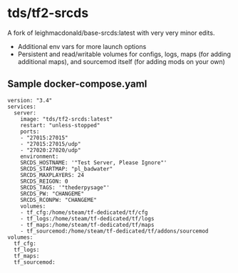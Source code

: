 # tds/tf2-srcds

A fork of leighmacdonald/base-srcds:latest with very very minor edits.

- Additional env vars for more launch options
- Persistent and read/writable volumes for configs, logs, maps (for adding additional maps), and sourcemod itself (for adding mods on your own)

## Sample docker-compose.yaml

    version: "3.4"  
    services:  
      server:  
        image: "tds/tf2-srcds:latest"  
        restart: "unless-stopped"  
        ports:  
        - "27015:27015"  
        - "27015:27015/udp"  
        - "27020:27020/udp"  
        environment:  
        SRCDS_HOSTNAME: '"Test Server, Please Ignore"'  
        SRCDS_STARTMAP: "pl_badwater"  
        SRCDS_MAXPLAYERS: 24  
        SRCDS_REIGON: 0
        SRCDS_TAGS: '"thederpysage"'
        SRCDS_PW: "CHANGEME"
        SRCDS_RCONPW: "CHANGEME"
        volumes:
        - tf_cfg:/home/steam/tf-dedicated/tf/cfg
        - tf_logs:/home/steam/tf-dedicated/tf/logs
        - tf_maps:/home/steam/tf-dedicated/tf/maps
        - tf_sourcemod:/home/steam/tf-dedicated/tf/addons/sourcemod
    volumes:
      tf_cfg:
      tf_logs:
      tf_maps:
      tf_sourcemod:
